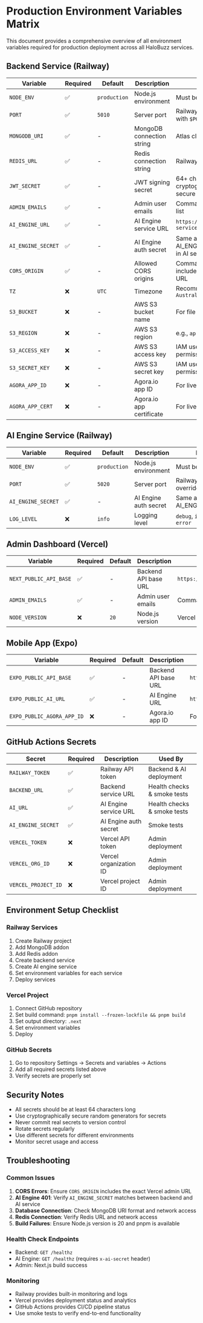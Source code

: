 # Production Environment Variables Matrix

This document provides a comprehensive overview of all environment variables required for production deployment across all HaloBuzz services.

## Backend Service (Railway)

| Variable | Required | Default | Description | Notes |
|----------|----------|---------|-------------|-------|
| `NODE_ENV` | ✅ | `production` | Node.js environment | Must be `production` |
| `PORT` | ✅ | `5010` | Server port | Railway will override with `$PORT` |
| `MONGODB_URI` | ✅ | - | MongoDB connection string | Atlas cluster URI |
| `REDIS_URL` | ✅ | - | Redis connection string | Railway Redis addon |
| `JWT_SECRET` | ✅ | - | JWT signing secret | 64+ characters, cryptographically secure |
| `ADMIN_EMAILS` | ✅ | - | Admin user emails | Comma-separated list |
| `AI_ENGINE_URL` | ✅ | - | AI Engine service URL | `https://<ai-service>.railway.app` |
| `AI_ENGINE_SECRET` | ✅ | - | AI Engine auth secret | Same as AI_ENGINE_SECRET in AI service |
| `CORS_ORIGIN` | ✅ | - | Allowed CORS origins | Comma-separated, include Vercel admin URL |
| `TZ` | ❌ | `UTC` | Timezone | Recommended: `Australia/Sydney` |
| `S3_BUCKET` | ❌ | - | AWS S3 bucket name | For file uploads |
| `S3_REGION` | ❌ | - | AWS S3 region | e.g., `ap-southeast-2` |
| `S3_ACCESS_KEY` | ❌ | - | AWS S3 access key | IAM user with S3 permissions |
| `S3_SECRET_KEY` | ❌ | - | AWS S3 secret key | IAM user with S3 permissions |
| `AGORA_APP_ID` | ❌ | - | Agora.io app ID | For live streaming |
| `AGORA_APP_CERT` | ❌ | - | Agora.io app certificate | For live streaming |

## AI Engine Service (Railway)

| Variable | Required | Default | Description | Notes |
|----------|----------|---------|-------------|-------|
| `NODE_ENV` | ✅ | `production` | Node.js environment | Must be `production` |
| `PORT` | ✅ | `5020` | Server port | Railway will override with `$PORT` |
| `AI_ENGINE_SECRET` | ✅ | - | AI Engine auth secret | Same as backend AI_ENGINE_SECRET |
| `LOG_LEVEL` | ❌ | `info` | Logging level | `debug`, `info`, `warn`, `error` |

## Admin Dashboard (Vercel)

| Variable | Required | Default | Description | Notes |
|----------|----------|---------|-------------|-------|
| `NEXT_PUBLIC_API_BASE` | ✅ | - | Backend API base URL | `https://<backend>.railway.app/api/v1` |
| `ADMIN_EMAILS` | ✅ | - | Admin user emails | Comma-separated list |
| `NODE_VERSION` | ❌ | `20` | Node.js version | Vercel build environment |

## Mobile App (Expo)

| Variable | Required | Default | Description | Notes |
|----------|----------|---------|-------------|-------|
| `EXPO_PUBLIC_API_BASE` | ✅ | - | Backend API base URL | `https://<backend>.railway.app/api/v1` |
| `EXPO_PUBLIC_AI_URL` | ✅ | - | AI Engine URL | `https://<ai-service>.railway.app` |
| `EXPO_PUBLIC_AGORA_APP_ID` | ❌ | - | Agora.io app ID | For live streaming |

## GitHub Actions Secrets

| Secret | Required | Description | Used By |
|--------|----------|-------------|---------|
| `RAILWAY_TOKEN` | ✅ | Railway API token | Backend & AI deployment |
| `BACKEND_URL` | ✅ | Backend service URL | Health checks & smoke tests |
| `AI_URL` | ✅ | AI Engine service URL | Health checks & smoke tests |
| `AI_ENGINE_SECRET` | ✅ | AI Engine auth secret | Smoke tests |
| `VERCEL_TOKEN` | ❌ | Vercel API token | Admin deployment |
| `VERCEL_ORG_ID` | ❌ | Vercel organization ID | Admin deployment |
| `VERCEL_PROJECT_ID` | ❌ | Vercel project ID | Admin deployment |

## Environment Setup Checklist

### Railway Services
1. Create Railway project
2. Add MongoDB addon
3. Add Redis addon
4. Create backend service
5. Create AI engine service
6. Set environment variables for each service
7. Deploy services

### Vercel Project
1. Connect GitHub repository
2. Set build command: `pnpm install --frozen-lockfile && pnpm build`
3. Set output directory: `.next`
4. Set environment variables
5. Deploy

### GitHub Secrets
1. Go to repository Settings → Secrets and variables → Actions
2. Add all required secrets listed above
3. Verify secrets are properly set

## Security Notes

- All secrets should be at least 64 characters long
- Use cryptographically secure random generators for secrets
- Never commit real secrets to version control
- Rotate secrets regularly
- Use different secrets for different environments
- Monitor secret usage and access

## Troubleshooting

### Common Issues

1. **CORS Errors**: Ensure `CORS_ORIGIN` includes the exact Vercel admin URL
2. **AI Engine 401**: Verify `AI_ENGINE_SECRET` matches between backend and AI service
3. **Database Connection**: Check MongoDB URI format and network access
4. **Redis Connection**: Verify Redis URL and network access
5. **Build Failures**: Ensure Node.js version is 20 and pnpm is available

### Health Check Endpoints

- Backend: `GET /healthz`
- AI Engine: `GET /healthz` (requires `x-ai-secret` header)
- Admin: Next.js build success

### Monitoring

- Railway provides built-in monitoring and logs
- Vercel provides deployment status and analytics
- GitHub Actions provides CI/CD pipeline status
- Use smoke tests to verify end-to-end functionality